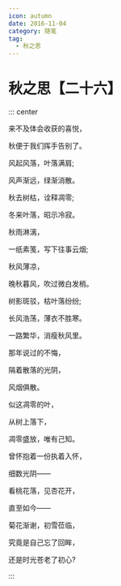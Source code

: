 ```yaml
---
icon: autumn
date: 2016-11-04
category: 随笔
tag:
  - 秋之思
---
```


# 秋之思【二十六】

::: center

来不及体会收获的喜悦，

秋便于我们挥手告别了。

风起风落，叶落满肩;

风声渐远，绿渐消散。

秋去树枯，诠释凋零;

冬来叶落，昭示冷寂。

秋雨淋漓，

一纸素笺，写下往事云烟;

秋风薄凉，

晚秋暮风，吹过微白发梢。

树影斑驳，枯叶落纷纷;

长风浩荡，薄衣不胜寒。

一路繁华，消瘦秋风里。

那年说过的不悔，

隔着散落的光阴，

风烟俱散。

似这凋零的叶，

从树上落下，

凋零盛放，唯有己知。

曾怀抱着一份执着入怀，

细数光阴——

看桃花落，见杏花开，

直至如今——

菊花渐谢，初雪莅临，

究竟是自己忘了回眸，

还是时光苍老了初心?

:::
